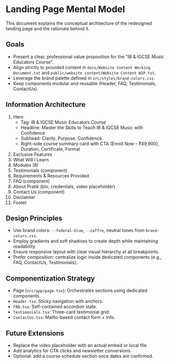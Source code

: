 # Landing Page Mental Model

This document explains the conceptual architecture of the redesigned landing page and the rationale behind it.

## Goals
- Present a clear, professional value proposition for the "IB & IGCSE Music Educators Course".
- Align strictly to provided content in `docs/Website Content Working Document.txt` and `public/website content/Website Content WIP.txt`.
- Leverage the brand palette defined in `src/styles/brand-colors.css`.
- Keep components modular and reusable (Header, FAQ, Testimonials, ContactUs).

## Information Architecture
1. Hero
   - Tag: IB & IGCSE Music Educators Course
   - Headline: Master the Skills to Teach IB & IGCSE Music with Confidence
   - Subhead: Clarity. Purpose. Confidence.
   - Right-side course summary card with CTA (Enroll Now – ₹49,900), Duration, Certificate, Format
2. Exclusive Features
3. What Will I Learn
4. Modules (8)
5. Testimonials (component)
6. Requirements & Resources Provided
7. FAQ (component)
8. About Pratik (bio, credentials, video placeholder)
9. Contact Us (component)
10. Disclaimer
11. Footer

## Design Principles
- Use brand colors: `--federal-blue`, `--zaffre`, neutral tones from `brand-colors.css`.
- Employ gradients and soft shadows to create depth while maintaining readability.
- Ensure responsive layout with clear visual hierarchy at all breakpoints.
- Prefer composition: centralize logic inside dedicated components (e.g., FAQ, ContactUs, Testimonials).

## Componentization Strategy
- Page (`src/app/page.tsx`): Orchestrates sections using dedicated components.
- `Header.tsx`: Sticky navigation with anchors.
- `FAQ.tsx`: Self-contained accordion state.
- `Testimonials.tsx`: Three-card testimonial grid.
- `ContactUs.tsx`: Mailto-based contact form + info.

## Future Extensions
- Replace the video placeholder with an actual embed or local file.
- Add analytics for CTA clicks and newsletter conversions.
- Optional: add a course schedule section once dates are confirmed.

